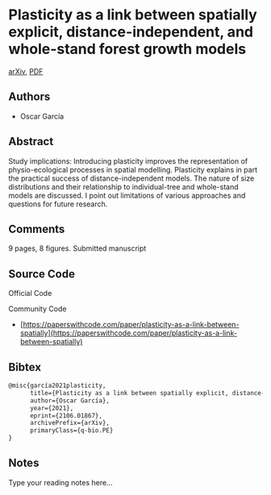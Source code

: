 
# Plasticity as a link between spatially explicit, distance-independent, and whole-stand forest growth models

[arXiv](https://arxiv.org/abs/2106.01867), [PDF](https://arxiv.org/pdf/2106.01867.pdf)

## Authors

- Oscar García

## Abstract

Study implications: Introducing plasticity improves the representation of physio-ecological processes in spatial modelling. Plasticity explains in part the practical success of distance-independent models. The nature of size distributions and their relationship to individual-tree and whole-stand models are discussed. I point out limitations of various approaches and questions for future research.

## Comments

9 pages, 8 figures. Submitted manuscript

## Source Code

Official Code



Community Code

- [https://paperswithcode.com/paper/plasticity-as-a-link-between-spatially](https://paperswithcode.com/paper/plasticity-as-a-link-between-spatially)

## Bibtex

```tex
@misc{garcía2021plasticity,
      title={Plasticity as a link between spatially explicit, distance-independent, and whole-stand forest growth models}, 
      author={Oscar García},
      year={2021},
      eprint={2106.01867},
      archivePrefix={arXiv},
      primaryClass={q-bio.PE}
}
```

## Notes

Type your reading notes here...

